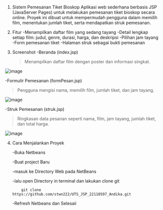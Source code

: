 1. Sistem Pemesanan Tiket Bioskop
   Aplikasi web sederhana berbasis JSP (JavaServer Pages) untuk melakukan pemesanan tiket bioskop secara online. Proyek ini dibuat untuk mempermudah pengguna dalam memilih film, menentukan jumlah tiket, serta mendapatkan struk pemesanan.
   
2. Fitur
   -Menampilkan daftar film yang sedang tayang
   -Detail lengkap setiap film: judul, genre, durasi, harga, dan deskripsi
   -Pilihan jam tayang
   -Form pemesanan tiket
   -Halaman struk sebagai bukti pemesanan

3. Screenshot
   -Beranda (index.jsp)
   >Menampilkan daftar film dengan poster dan informasi singkat.

![image](https://github.com/user-attachments/assets/535a9c3f-b048-4539-86c5-8b8879b5f84f)

   -Formulir Pemesanan (formPesan.jsp)
   >Pengguna mengisi nama, memilih film, jumlah tiket, dan jam tayang.

![image](https://github.com/user-attachments/assets/7ac5fcc1-a6b8-42dc-a563-76274725d8ac)

   -Struk Pemesanan (struk.jsp)
   >Ringkasan data pesanan seperti nama, film, jam tayang, jumlah tiket, dan total harga.

![image](https://github.com/user-attachments/assets/d154d342-a372-4053-b1a4-fbc4ec2c9f72)

4. Cara Menjalankan Proyek
   
   -Buka Netbeans
   
   -Buat project Baru
   
   -masuk ke Directory Web pada NetBeans
   
   -lalu open Directory in terminal dan lakukan clone git
   
      ```
          git clone https://github.com/stwn222/UTS_JSP_22110597_Andika.git
     ```
   -Refresh Netbeans dan Selesaii

